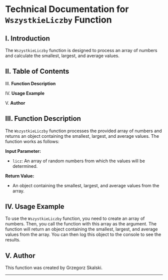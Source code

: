 # Technical Documentation for `WszystkieLiczby` Function

## I. Introduction

The `WszystkieLiczby` function is designed to process an array of numbers and calculate the smallest, largest, and average values.

## II. Table of Contents

III. **Function Description**

IV. **Usage Example**

V. **Author**

## III. Function Description

The `WszystkieLiczby` function processes the provided array of numbers and returns an object containing the smallest, largest, and average values. The function works as follows:

**Input Parameter:**

- `licz`: An array of random numbers from which the values will be determined.

**Return Value:**

- An object containing the smallest, largest, and average values from the array.

## IV. Usage Example

To use the `WszystkieLiczby` function, you need to create an array of numbers. Then, you call the function with this array as the argument. The function will return an object containing the smallest, largest, and average values from the array. You can then log this object to the console to see the results.

## V. Author

This function was created by Grzegorz Skalski.

---